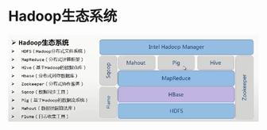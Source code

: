 # Hadoop生态系统

 ![Hadoop版本](https://github.com/ItManHarry/BigData/blob/master/document/hadoop2.0/framework.jpg)
